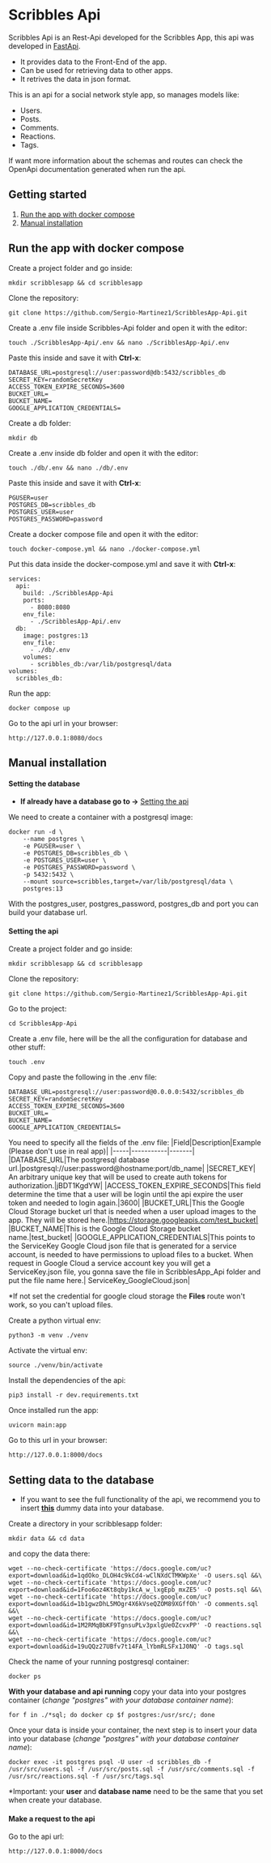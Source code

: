 # Scribbles Api

Scribbles Api is an Rest-Api developed for the Scribbles App, this api was developed in [FastApi](https://fastapi.tiangolo.com/).

* It provides data to the Front-End of the app.
* Can be used for retrieving data to other apps.
* It retrives the data in json format.

This is an api for a social network style app, so manages models like:

* Users.
* Posts.
* Comments.
* Reactions.
* Tags.

If want more information about the schemas and routes can check the OpenApi documentation generated when run the api.

## Getting started

1. [Run the app with docker compose](#run-the-app-with-docker)
2. [Manual installation](#manual-installation)

## Run the app with docker compose
Create a project folder and go inside:
```
mkdir scribblesapp && cd scribblesapp
```
Clone the repository:
```
git clone https://github.com/Sergio-Martinez1/ScribblesApp-Api.git
```
Create a .env file inside Scribbles-Api folder and open it with the editor:
```
touch ./ScribblesApp-Api/.env && nano ./ScribblesApp-Api/.env
```
Paste this inside and save it with **Ctrl-x**:
```
DATABASE_URL=postgresql://user:password@db:5432/scribbles_db
SECRET_KEY=randomSecretKey
ACCESS_TOKEN_EXPIRE_SECONDS=3600
BUCKET_URL=
BUCKET_NAME=
GOOGLE_APPLICATION_CREDENTIALS=
```
Create a db folder:
```
mkdir db
```
Create a .env inside db folder and open it with the editor:
```
touch ./db/.env && nano ./db/.env
```
Paste this inside and save it with **Ctrl-x**:
```
PGUSER=user
POSTGRES_DB=scribbles_db
POSTGRES_USER=user
POSTGRES_PASSWORD=password
```
Create a docker compose file and open it with the editor:
```
touch docker-compose.yml && nano ./docker-compose.yml
```
Put this data inside the docker-compose.yml and save it with **Ctrl-x**:
```
services:
  api:
    build: ./ScribblesApp-Api
    ports:
      - 8080:8080
    env_file:
      - ./ScribblesApp-Api/.env
  db:
    image: postgres:13
    env_file:
      - ./db/.env
    volumes:
      - scribbles_db:/var/lib/postgresql/data
volumes:
  scribbles_db:
```
Run the app:
```
docker compose up
```
Go to the api url in your browser:
```
http://127.0.0.1:8080/docs
```
## Manual installation
#### Setting the database
- **If already have a database go to ->** [Setting the api](#setting-the-api)

We need to create a container with a postgresql image:
```
docker run -d \
    --name postgres \
    -e PGUSER=user \
    -e POSTGRES_DB=scribbles_db \
    -e POSTGRES_USER=user \
    -e POSTGRES_PASSWORD=password \
    -p 5432:5432 \
    --mount source=scribbles,target=/var/lib/postgresql/data \
    postgres:13 
```
With the postgres_user, postgres_password, postgres_db and port you can build your database url.
#### Setting the api

Create a project folder and go inside:
```
mkdir scribblesapp && cd scribblesapp
```
Clone the repository:
```
git clone https://github.com/Sergio-Martinez1/ScribblesApp-Api.git
```

Go to the project:

```
cd ScribblesApp-Api
```

Create a .env file, here will be the all the configuration for database and other stuff:
```
touch .env
```
Copy and paste the following in the .env file:
```
DATABASE_URL=postgresql://user:password@0.0.0.0:5432/scribbles_db
SECRET_KEY=randomSecretKey
ACCESS_TOKEN_EXPIRE_SECONDS=3600
BUCKET_URL=
BUCKET_NAME=
GOOGLE_APPLICATION_CREDENTIALS=
```

You need to specify all the fields of the .env file:
|Field|Description|Example (Please don't use in real app)|
|-----|-----------|-------|
|DATABASE_URL|The postgresql database url.|postgresql://user:password@hostname:port/db_name|
|SECRET_KEY| An arbitrary unique key that will be used to create auth tokens for authorization.|jBDT1KgdYW|
|ACCESS_TOKEN_EXPIRE_SECONDS|This field determine the time that a user will be login until the api expire the user token and needed to login again.|3600|
|BUCKET_URL|This the Google Cloud Storage bucket url that is needed when a user upload images to the app. They will be stored here.|https://storage.googleapis.com/test_bucket|
|BUCKET_NAME|This is the Google Cloud Storage bucket name.|test_bucket|
|GOOGLE_APPLICATION_CREDENTIALS|This points to the ServiceKey Google Cloud json file that is generated for a service account, is needed to have permissions to upload files to a bucket. When request in Google Cloud a service account key you will get a ServiceKey.json file, you gonna save the file in ScribblesApp_Api folder and put the file name here.| ServiceKey_GoogleCloud.json|

*If not set the credential for google cloud storage the **Files** route won't work, so you can't upload files.

Create a python virtual env:
```
python3 -m venv ./venv
```
Activate the virtual env:
```
source ./venv/bin/activate
```
Install the dependencies of the api:
```
pip3 install -r dev.requirements.txt
```
Once installed run the app:
```
uvicorn main:app
```
Go to this url in your browser:
```
http://127.0.0.1:8000/docs
```
## Setting data to the database
- If you want to see the full functionality of the api, we recommend you to insert **[this](https://drive.google.com/drive/folders/12CaabgMaTivYgKy1cBmOEJYiBQiFskxM?usp=sharing)** dummy data into your database.

Create a directory in your scribblesapp folder:
```
mkdir data && cd data
```
 and copy the data there:
```
wget --no-check-certificate 'https://docs.google.com/uc?export=download&id=1qdOko_DLOH4c9kCd4-wClNXdCTMKWpXe' -O users.sql &&\
wget --no-check-certificate 'https://docs.google.com/uc?export=download&id=1Foo6oz4Kt8qby1kcA_w_lxgEpb_mxZE5' -O posts.sql &&\
wget --no-check-certificate 'https://docs.google.com/uc?export=download&id=1b1gwzDhL5MOgr4X6kVseQZOM89XGffOh' -O comments.sql &&\
wget --no-check-certificate 'https://docs.google.com/uc?export=download&id=1M2RMqBbKF9TgnsuPLv3pxlgUe0ZcvxPP' -O reactions.sql &&\
wget --no-check-certificate 'https://docs.google.com/uc?export=download&id=19uQQz27UBfv7t14FA_lYbmRLSFx1J0NQ' -O tags.sql
```
Check the name of your running postgresql container:
```
docker ps
```
**With your database and api running** copy your data into your postgres container (*change "postgres" with your database container name*):
```
for f in ./*sql; do docker cp $f postgres:/usr/src/; done
```
Once your data is inside your container, the next step is to insert your data into your database (*change "postgres" with your database container name*):
```
docker exec -it postgres psql -U user -d scribbles_db -f /usr/src/users.sql -f /usr/src/posts.sql -f /usr/src/comments.sql -f /usr/src/reactions.sql -f /usr/src/tags.sql
```
*Important: your **user** and **database name** need to be the same that you set when create your database.
#### Make a request to the api
Go to the api url:
```
http://127.0.0.1:8000/docs
```
